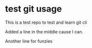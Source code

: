 # test git usage

This is a test repo to test and learn git cli

Added a line in the middle cause I can.

Another line for funzies
